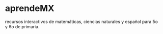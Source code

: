 # aprendeMX
recursos interactivos de matemáticas, ciencias naturales y español para 5o y 6o de primaria. 
